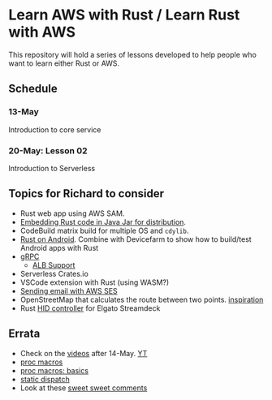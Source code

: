 # Learn AWS with Rust / Learn Rust with AWS

This repository will hold a series of lessons developed to help people who want to learn either Rust or AWS.

## Schedule

### 13-May

Introduction to core service

### 20-May: Lesson 02

Introduction to Serverless


## Topics for Richard to consider

- Rust web app using AWS SAM.
- [Embedding Rust code in Java Jar for distribution](https://www.fluvio.io/blog/2021/05/java-client/).
- CodeBuild matrix build for multiple OS and `cdylib`.
- [Rust on Android](https://blog.svgames.pl/article/running-rust-on-android). Combine with Devicefarm to show how to build/test Android apps with Rust
- [gRPC](https://romankudryashov.com/blog/2021/04/grpc-rust/)
  - [ALB Support](https://aws.amazon.com/blogs/aws/new-application-load-balancer-support-for-end-to-end-http-2-and-grpc/)
- Serverless Crates.io
- VSCode extension with Rust (using WASM?)
- [Sending email with AWS SES](https://kerkour.com/blog/rust-send-email/)
- OpenStreetMap that calculates the route between two points. [inspiration](https://blogg.bekk.no/building-an-openstreetmap-app-in-rust-part-i-2adf72c75229)
- Rust [HID controller](https://crates.io/crates/hidapi) for Elgato Streamdeck

## Errata

- Check on the [videos](https://events.linuxfoundation.org/cloud-native-rust-day/) after 14-May. [YT](https://www.youtube.com/c/cloudnativefdn/playlists)
- [proc macros](https://blog.turbo.fish/proc-macro-simple-derive/)
- [proc macros: basics](https://blog.turbo.fish/proc-macro-basics/)
- [static dispatch](https://www.youtube.com/watch?v=tM2r9HD4ivQ)
- Look at these [sweet sweet comments](https://github.com/tokio-rs/mini-redis/blob/master/src/server.rs)